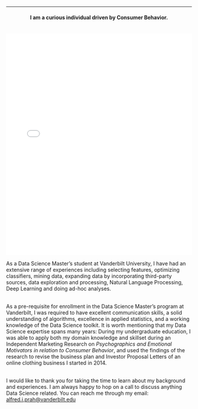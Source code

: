 ---
<!-- title: --> 
<!-- description: --> 
<!-- subtitle: -->

#### <center> I am a curious individual driven by Consumer Behavior. </center> <br>

<embed src="Alfred Prah, résumé.pdf#toolbar=0&navpanes=0&scrollbar=0"  width="100%" height="600px" /> <br>

As a Data Science Master’s student at Vanderbilt University, I have had an extensive range of experiences including selecting features, optimizing classifiers, mining data, expanding data by incorporating third-party sources, data exploration and processing, Natural Language Processing, Deep Learning and doing ad-hoc analyses. <br><br>

As a pre-requisite for enrollment in the Data Science Master’s program at Vanderbilt, I was required to have excellent communication skills, a solid understanding of algorithms, excellence in applied statistics, and a working knowledge of the Data Science toolkit. It is worth mentioning that my Data Science expertise spans many years: During my undergraduate education, I was able to apply both my domain knowledge and skillset during an Independent Marketing Research on *Psychographics and Emotional Motivators in relation to Consumer Behavior*, and used the findings of the research to revise
the business plan and Investor Proposal Letters of an online clothing business I started in 2014.<br><br>

I would like to thank you for taking the time to learn about my background and experiences. I am always happy to hop on a call to discuss anything Data Science related. You can reach me through my email: alfred.j.prah@vanderbilt.edu


